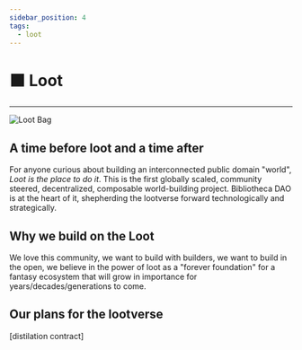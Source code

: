 ```yaml
---
sidebar_position: 4
tags:
  - loot
---
```


# ⬛ Loot
---

![Loot Bag](/img/loot.png)

## A time before loot and a time after

For anyone curious about building an interconnected public domain "world", *Loot is the place to do it*. This is the first globally scaled, community steered, decentralized, composable world-building project. Bibliotheca DAO is at the heart of it, shepherding the lootverse forward technologically and strategically.

## Why we build on the Loot

We love this community, we want to build with builders, we want to build in the open, we believe in the power of loot as a "forever foundation" for a fantasy ecosystem that will grow in importance for years/decades/generations to come.

## Our plans for the lootverse

[distilation contract]